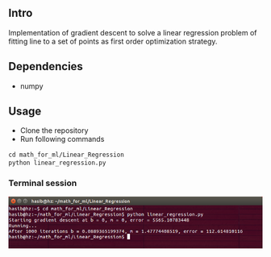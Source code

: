 ## Intro 
Implementation of gradient descent to solve a linear regression problem of fitting line to a set of points as first order optimization strategy.


## Dependencies 
* numpy

## Usage 

* Clone the repository
* Run following commands
```
cd math_for_ml/Linear_Regression
python linear_regression.py
```

### Terminal session

![alt-text-2](https://github.com/hasibzunair/math-for-ml/blob/master/Linear_Regression/terminalsession.png "title-2")
